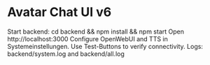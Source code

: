 # Avatar Chat UI v6
Start backend: cd backend && npm install && npm start
Open http://localhost:3000
Configure OpenWebUI and TTS in Systemeinstellungen. Use Test-Buttons to verify connectivity.
Logs: backend/system.log and backend/all.log